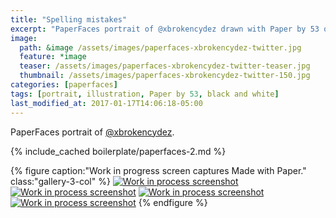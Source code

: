 ```yaml
---
title: "Spelling mistakes"
excerpt: "PaperFaces portrait of @xbrokencydez drawn with Paper by 53 on an iPad."
image: 
  path: &image /assets/images/paperfaces-xbrokencydez-twitter.jpg 
  feature: *image
  teaser: /assets/images/paperfaces-xbrokencydez-twitter-teaser.jpg
  thumbnail: /assets/images/paperfaces-xbrokencydez-twitter-150.jpg
categories: [paperfaces]
tags: [portrait, illustration, Paper by 53, black and white]
last_modified_at: 2017-01-17T14:06:18-05:00
---
```


PaperFaces portrait of [@xbrokencydez](https://twitter.com/xbrokencydez).

{% include_cached boilerplate/paperfaces-2.md %}

{% figure caption:"Work in progress screen captures Made with Paper." class:"gallery-3-col" %}
[![Work in process screenshot](/assets/images/paperfaces-xbrokencydez-process-1-600.jpg)](/assets/images/paperfaces-xbrokencydez-process-1-lg.jpg)
[![Work in process screenshot](/assets/images/paperfaces-xbrokencydez-process-2-600.jpg)](/assets/images/paperfaces-xbrokencydez-process-2-lg.jpg)
[![Work in process screenshot](/assets/images/paperfaces-xbrokencydez-process-3-600.jpg)](/assets/images/paperfaces-xbrokencydez-process-3-lg.jpg)
[![Work in process screenshot](/assets/images/paperfaces-xbrokencydez-process-4-600.jpg)](/assets/images/paperfaces-xbrokencydez-process-4-lg.jpg)
{% endfigure %}
